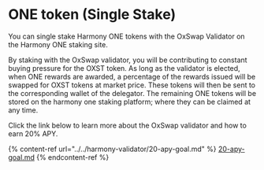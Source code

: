 # ONE token (Single Stake)

You can single stake Harmony ONE tokens with the OxSwap Validator on the Harmony ONE staking site. &#x20;

By staking with the OxSwap validator, you will be contributing to constant buying pressure for the OXST token.  As long as the validator is elected, when ONE rewards are awarded, a percentage of the rewards issued will be swapped for OXST tokens at market price.  These tokens will then be sent to the corresponding wallet of the delegator.  The remaining ONE tokens will be stored on the harmony one staking platform; where they can be claimed at any time.

Click the link below to learn more about the OxSwap validator and how to earn 20% APY.

{% content-ref url="../../harmony-validator/20-apy-goal.md" %}
[20-apy-goal.md](../../harmony-validator/20-apy-goal.md)
{% endcontent-ref %}
